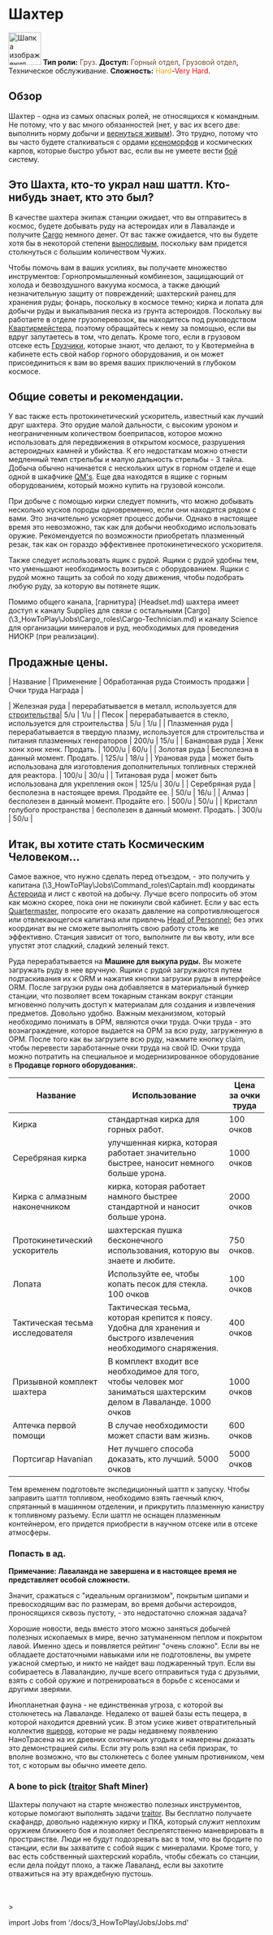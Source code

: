 # Шахтер

<div class="card bg-dark text-white">
    <div class="card-body">
        <div class="card-img-top d-flex align-items-center">
            <div>
                <img class="img-fluid" width="64" src="https://raw.githubusercontent.com/unitystation/unitystation-wiki/master/docs/assets/images/jobs/Generic_miner.png" alt="Шапка изображения карты"></img>
                <b>Тип роли:</b> <font color="#734823">Груз</font>. <b>Доступ:</b> <font color="#734823">Горный отдел</font>, <font color="#734823">Грузовой отдел</font>, Техническое обслуживание. <b>Сложность:</b> <font color="Orange">Hard</font>-<font color="Red">Very Hard</font>.
            </div>
        </div>
    </div>
</div>

## Обзор

Шахтер - одна из самых опасных ролей, не относящихся к командным. Не потому, что у вас много обязанностей (нет, у вас их всего две: выполнить норму добычи и [вернуться живым](\4_Univers\Other\Jokes\So-close-to-impossible-that-it-might-as-well-not-even-exist.md)). Это трудно, потому что вы часто будете сталкиваться с ордами [ксеноморфов](\4_Univers\Mobs\Xenomorph.md) и космических карпов, которые быстро убьют вас, если вы не умеете вести [бой](\3_HowToPlay\Guides\General_guides\Combat_Guide.md) систему.

## Это Шахта, кто-то украл наш шаттл. Кто-нибудь знает, кто это был?

В качестве шахтера экипаж станции ожидает, что вы отправитесь в космос, будете добывать руду на астероидах или в Лаваланде и получите [Cargo](\3_HowToPlay\Jobs\Cargo_roles\Cargo-Technician.md) немного денег. От вас также ожидается, что вы будете хотя бы в некоторой степени [выносливым](\3_HowToPlay\Guides\General_guides\Combat_Guide.md), поскольку вам придется столкнуться с большим количеством Чужих.

Чтобы помочь вам в ваших усилиях, вы получаете множество инструментов: Горнопромышленный комбинезон, защищающий от холода и безвоздушного вакуума космоса, а также дающий незначительную защиту от повреждений; шахтерский ранец для хранения руды; фонарь, поскольку в космосе темно; кирка и лопата для добычи руды и выкапывания песка из грунта астероидов. Поскольку вы работаете в отделе грузоперевозок, вы находитесь под руководством [Квартирмейстера](\3_HowToPlay\Jobs\Cargo_roles\Quartermaster.md), поэтому обращайтесь к нему за помощью, если вы вдруг запутаетесь в том, что делать. Кроме того, если в грузовом отсеке есть [Грузчики](\3_HowToPlay\Jobs\Cargo_roles\Cargo-Technician.md), которые знают, что делают, то у Квотермейна в кабинете есть свой набор горного оборудования, и он может присоединиться к вам во время ваших приключений в глубоком космосе.

## Общие советы и рекомендации.

У вас также есть протокинетический ускоритель, известный как лучший друг шахтера. Это орудие малой дальности, с высоким уроном и неограниченным количеством боеприпасов, которое можно использовать для передвижения в открытом космосе, разрушения астероидных камней и убийства. К его недостаткам можно отнести медленный темп стрельбы и малую дальность стрельбы - 3 тайла. Добыча обычно начинается с нескольких штук в горном отделе и еще одной в шкафчике [QM's](\3_HowToPlay\Jobs\Cargo_roles\Quartermaster.md). Еще два находятся в ящике с горным оборудованием, который можно купить на грузовой консоли.

При добыче с помощью кирки следует помнить, что можно добывать несколько кусков породы одновременно, если они находятся рядом с вами. Это значительно ускоряет процесс добычи. Однако в настоящее время это невозможно, так как для добычи необходимо использовать оружие. Рекомендуется по возможности приобретать плазменный резак, так как он гораздо эффективнее протокинетического ускорителя.

Также следует использовать ящик с рудой. Ящики с рудой удобны тем, что уменьшают необходимость возиться с оборудованием. Ящики с рудой можно тащить за собой по ходу движения, чтобы подобрать любую руду, за которую вы потянете ящик.

Помимо общего канала, [гарнитура] (Headset.md) шахтера имеет доступ к каналу Supplies для связи с остальными [Cargo] (\3_HowToPlay\Jobs\Cargo_roles\Cargo-Technician.md) и каналу Science для организации минералов и руд, необходимых для проведения НИОКР (при реализации).

## Продажные цены.

| Название | Применение | Обработанная руда Стоимость продажи | Очки труда Награда |

| Железная руда | перерабатывается в металл, используется для [строительства](\3_HowToPlay\Guides\Engineering_guides\Construction.md)| 5/u | 1/u |
| Песок | перерабатывается в стекло, используется для строительства | 5/u | 1/u |
| Плазменная руда | перерабатывается в твердую плазму, используется для строительства и питания плазменных генераторов | 200/u | 15/u |
| Банановая руда | Хенк хонк хонк хенк. Продать.                                | 1000/u | 60/u |
| Золотая руда | Бесполезна в данный момент. Продать.                                 | 125/u | 18/u |
| Урановая руда | может быть использована для изготовления дополнительных топливных стержней для реактора. | 100/u | 30/u |
| Титановая руда | может быть использована для укрепления окон | 125/u | 30/u |
| Серебряная руда | бесполезна в настоящее время. Продайте ее.                                 | 50/u | 16/u |
| Алмаз | бесполезен в данный момент. Продайте его.                                 | 500/u | 50/u |
| Кристалл голубого пространства | бесполезен в данный момент. Продать.                                 | 300/u | 50/u |

## Итак, вы хотите стать Космическим Человеком...

Самое важное, что нужно сделать перед отъездом, - это получить у капитана (\3_HowToPlay\Jobs\Command_roles\Captain.md) координаты [Астероида](\4_Univers\Maps\Asteroid.md) и лист с квотой на добычу. Лучше всего попросить об этом как можно скорее, пока они не покинули свой кабинет. Если у вас есть [Quartermaster](\3_HowToPlay\Jobs\Cargo_roles\Quartermaster.md), попросите его оказать давление на сопротивляющегося или отвлекающегося капитана или привлечь [Head of Personnel](\3_HowToPlay\Jobs\Command_roles\Head-of-Personnel.md); без этих координат вы не сможете выполнять свою работу столь же эффективно. Станция зависит от того, выполните ли вы квоту, или все упустят этот сладкий, сладкий зеленый текст.

Руда перерабатывается на **Машине для выкупа руды.** Вы можете загружать руду в нее вручную. Ящики с рудой загружаются путем подтаскивания их к ORM и нажатия кнопки загрузки руды в интерфейсе ORM. После загрузки руды она добавляется в материальный бункер станции, что позволяет всем токарным станкам вокруг станции мгновенно получить доступ к материалам для создания и извлечения предметов. Довольно удобно. Важным механизмом, который необходимо понимать в ОРМ, являются очки труда. Очки труда - это вознаграждение, которое выдается на ОРМ за всю руду, загруженную в ОРМ. После того как вы загрузите всю руду, нажмите кнопку claim, чтобы перевести заработанные очки труда на свой ID. Очки труда можно потратить на специальное и модернизированное оборудование в **Продавце горного оборудования:**.


| Название | Использование | Цена за очки труда |
| ----------------- | ------------------------------------------------------------ | -------------------- |
| Кирка | стандартная кирка для горных работ. | 100 очков |
| Серебряная кирка | улучшенная кирка, которая работает значительно быстрее, наносит немного больше урона.                  | 1000 очков |
| Кирка с алмазным наконечником | кирка, которая работает намного быстрее стандартной и наносит больше урона. | 2000 очков |
| Протокинетический ускоритель | шахтерская пушка бесконечного использования, которую вы знаете и любите.                                | 750 очков.
| Лопата | Используйте ее, чтобы копать песок для стекла.                                100 очков | 100 очков |
| Тактическая тесьма исследователя | Тактическая тесьма, которая крепится к поясу. Удобна для хранения и быстрого извлечения необходимого снаряжения. | 400 очков |
| Призывной комплект шахтера | В комплект входит все необходимое для того, чтобы человек мог заниматься шахтерским делом в Лаваланде.         1000 очков | 1000 очков |
| Аптечка первой помощи | В случае необходимости может спасти вам жизнь.                                 | 600 очков |
| Портсигар Havanian | Нет лучшего способа доказать, кто лучший.                                5000 очков | 5000 очков |


Тем временем подготовьте экспедиционный шаттл к запуску. Чтобы заправить шаттл топливом, необходимо взять гаечный ключ, спрятанный в машинном отделении, и прикрутить плазменную канистру к топливному разъему. Если шаттл не оснащен плазменным контейнером, его придется приобрести в научном отсеке или в отсеке атмосферы.

### Попасть в ад.

**Примечание: Лаваланда не завершена и в настоящее время не представляет особой сложности.**

Значит, сражаться с "идеальным организмом", покрытым шипами и превосходящим вас по размерам, во время добычи астероидов, проносящихся сквозь пустоту, - это недостаточно сложная задача?

Хорошие новости, ведь вместо этого можно заняться добычей полезных ископаемых в мире, вечно затуманенном пеплом и покрытом лавой. Именно здесь и появляется рейтинг "очень сложно". Если вы не обладаете достаточными навыками или не подготовлены, вы умрете ужасной смертью, и никто не найдет ваш поджаренный труп. Если вы собираетесь в Лаваландию, лучше всего отправиться туда с друзьями, взять с собой оружие и потренироваться в борьбе с ксеносами и другими зверями.

Инопланетная фауна - не единственная угроза, с которой вы столкнетесь на Лаваланде. Недалеко от вашей базы есть пещера, в которой находится древний усик. В этом усике живет отвратительный коллектив [ящеров](\3_HowToPlay\Jobs\Ghost_roles\Ashwalker.md), которые не рады недавнему появлению НаноТрасена на их древних охотничьих угодьях и намерены доказать это демонстрацией силы. Если эту роль взял на себя призрак, то вполне возможно, что вы столкнетесь с более умным противником, чем тот, с которым вы обычно имеете дело.

### A bone to pick ([traitor](\3_HowToPlay\Jobs\Antagonist_roles\Traitor.md) Shaft Miner)

Шахтеры получают на старте множество полезных инструментов, которые помогают выполнять задачи [traitor](\3_HowToPlay\Jobs\Antagonist_roles\Traitor.md). Вы бесплатно получаете скафандр, довольно надежную кирку и ПКА, который служит неплохим оружием ближнего боя и позволяет беспрепятственно маневрировать в пространстве. Люди не будут подозревать вас в том, что вы бродите по станции, если вы захватите с собой ящик с минералами. Кроме того, у вас есть собственный шахтерский корабль, чтобы сбежать со станции, если дела пойдут плохо, а также Лаваланд, если вы захотите отважиться на эту враждебную пустошь.



  <br/>
<br/>>
<br/>

import Jobs from '/docs/3_HowToPlay/Jobs/Jobs.md'

<Jobs />

